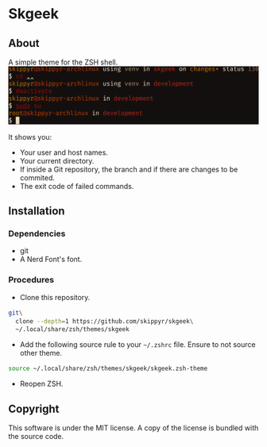 # Skgeek
## About
A simple theme for the ZSH shell.
![](preview.png)

It shows you:
-   Your user and host names.
-   Your current directory.
-   If inside a Git repository, the branch and if there are changes to be
    commited.
-   The exit code of failed commands.

## Installation
### Dependencies
-   git
-   A Nerd Font's font.

### Procedures
-   Clone this repository.
```bash
git\
  clone --depth=1 https://github.com/skippyr/skgeek\
  ~/.local/share/zsh/themes/skgeek
```

-   Add the following source rule to your `~/.zshrc` file. Ensure to not source
    other theme.

```bash
source ~/.local/share/zsh/themes/skgeek/skgeek.zsh-theme
```

-   Reopen ZSH.

## Copyright
This software is under the MIT license. A copy of the license is bundled with
the source code.

